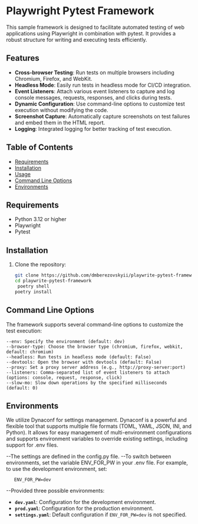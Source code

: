 # Playwright Pytest Framework

This sample framework is designed to facilitate automated testing of web applications using Playwright in combination with pytest. It provides a robust structure for writing and executing tests efficiently.

## Features

- **Cross-browser Testing**: Run tests on multiple browsers including Chromium, Firefox, and WebKit.
- **Headless Mode**: Easily run tests in headless mode for CI/CD integration.
- **Event Listeners**: Attach various event listeners to capture and log console messages, requests, responses, and clicks during tests.
- **Dynamic Configuration**: Use command-line options to customize test execution without modifying the code.
- **Screenshot Capture**: Automatically capture screenshots on test failures and embed them in the HTML report.
- **Logging**: Integrated logging for better tracking of test execution.

## Table of Contents

- [Requirements](#requirements)
- [Installation](#installation)
- [Usage](#usage)
- [Command Line Options](#command-line-options)
- [Environments](#command-line-options)

## Requirements

- Python 3.12 or higher
- Playwright
- Pytest

## Installation

1. Clone the repository:

   ```bash
   git clone https://github.com/dmberezovskyii/playwrite-pytest-framework.git
   cd playwrite-pytest-framework
    poetry shell
   poetry install
   ```

## Command Line Options
The framework supports several command-line options to customize the test execution:

    --env: Specify the environment (default: dev)
    --browser-type: Choose the browser type (chromium, firefox, webkit, default: chromium)
    --headless: Run tests in headless mode (default: False)
    --devtools: Open the browser with devtools (default: False)
    --proxy: Set a proxy server address (e.g., http://proxy-server:port)
    --listeners: Comma-separated list of event listeners to attach (options: console, request, response, click)
    --slow-mo: Slow down operations by the specified milliseconds (default: 0)

## Environments
We utilize Dynaconf for settings management. Dynaconf is a powerful and flexible tool that supports multiple file formats (TOML, YAML, JSON, INI, and Python). It allows for easy management of multi-environment configurations and supports environment variables to override existing settings, including support for .env files.

   --The settings are defined in the config.py file.
   --To switch between environments, set the variable ENV_FOR_PW in your .env file. For example, to use the development environment, set:
   ```
      ENV_FOR_PW=dev
   ```
   --Provided three possible environments:

- **`dev.yaml`**: Configuration for the development environment.
- **`prod.yaml`**: Configuration for the production environment.
- **`settings.yaml`**: Default configuration if `ENV_FOR_PW=dev` is not specified.


   
